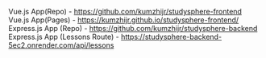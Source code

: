 Vue.js App(Repo) - https://github.com/kumzhijr/studysphere-frontend
Vue.js App(Pages) - https://kumzhijr.github.io/studysphere-frontend/
Express.js App (Repo) - https://github.com/kumzhijr/studysphere-backend
Express.js App (Lessons Route) - https://studysphere-backend-5ec2.onrender.com/api/lessons
